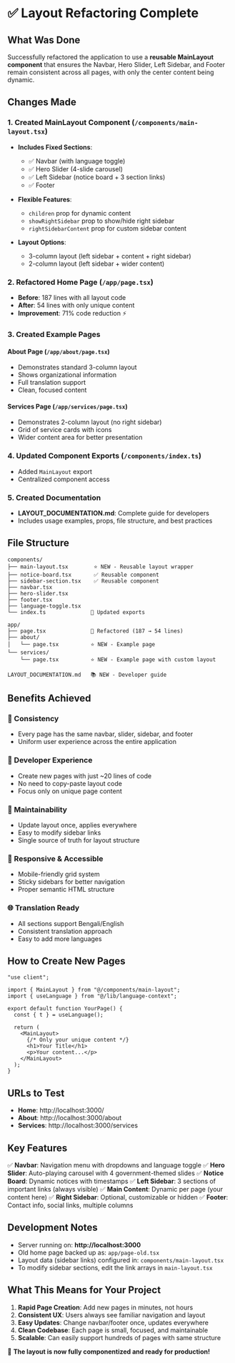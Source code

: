 # ✅ Layout Refactoring Complete

## What Was Done

Successfully refactored the application to use a **reusable MainLayout component** that ensures the Navbar, Hero Slider, Left Sidebar, and Footer remain consistent across all pages, with only the center content being dynamic.

## Changes Made

### 1. Created MainLayout Component (`/components/main-layout.tsx`)
- **Includes Fixed Sections**:
  - ✅ Navbar (with language toggle)
  - ✅ Hero Slider (4-slide carousel)
  - ✅ Left Sidebar (notice board + 3 section links)
  - ✅ Footer
  
- **Flexible Features**:
  - `children` prop for dynamic content
  - `showRightSidebar` prop to show/hide right sidebar
  - `rightSidebarContent` prop for custom sidebar content
  
- **Layout Options**:
  - 3-column layout (left sidebar + content + right sidebar)
  - 2-column layout (left sidebar + wider content)

### 2. Refactored Home Page (`/app/page.tsx`)
- **Before**: 187 lines with all layout code
- **After**: 54 lines with only unique content
- **Improvement**: 71% code reduction ⚡

### 3. Created Example Pages

#### About Page (`/app/about/page.tsx`)
- Demonstrates standard 3-column layout
- Shows organizational information
- Full translation support
- Clean, focused content

#### Services Page (`/app/services/page.tsx`)
- Demonstrates 2-column layout (no right sidebar)
- Grid of service cards with icons
- Wider content area for better presentation

### 4. Updated Component Exports (`/components/index.ts`)
- Added `MainLayout` export
- Centralized component access

### 5. Created Documentation
- **LAYOUT_DOCUMENTATION.md**: Complete guide for developers
- Includes usage examples, props, file structure, and best practices

## File Structure

```
components/
├── main-layout.tsx        ⭐ NEW - Reusable layout wrapper
├── notice-board.tsx       ✅ Reusable component
├── sidebar-section.tsx    ✅ Reusable component
├── navbar.tsx            
├── hero-slider.tsx       
├── footer.tsx            
├── language-toggle.tsx   
└── index.ts              📝 Updated exports

app/
├── page.tsx              📝 Refactored (187 → 54 lines)
├── about/
│   └── page.tsx          ⭐ NEW - Example page
└── services/
    └── page.tsx          ⭐ NEW - Example page with custom layout

LAYOUT_DOCUMENTATION.md   📚 NEW - Developer guide
```

## Benefits Achieved

### 🎯 Consistency
- Every page has the same navbar, slider, sidebar, and footer
- Uniform user experience across the entire application

### 🚀 Developer Experience
- Create new pages with just ~20 lines of code
- No need to copy-paste layout code
- Focus only on unique page content

### 🔧 Maintainability
- Update layout once, applies everywhere
- Easy to modify sidebar links
- Single source of truth for layout structure

### 📱 Responsive & Accessible
- Mobile-friendly grid system
- Sticky sidebars for better navigation
- Proper semantic HTML structure

### 🌐 Translation Ready
- All sections support Bengali/English
- Consistent translation approach
- Easy to add more languages

## How to Create New Pages

```tsx
"use client";

import { MainLayout } from "@/components/main-layout";
import { useLanguage } from "@/lib/language-context";

export default function YourPage() {
  const { t } = useLanguage();
  
  return (
    <MainLayout>
      {/* Only your unique content */}
      <h1>Your Title</h1>
      <p>Your content...</p>
    </MainLayout>
  );
}
```

## URLs to Test

- **Home**: http://localhost:3000/
- **About**: http://localhost:3000/about
- **Services**: http://localhost:3000/services

## Key Features

✅ **Navbar**: Navigation menu with dropdowns and language toggle
✅ **Hero Slider**: Auto-playing carousel with 4 government-themed slides
✅ **Notice Board**: Dynamic notices with timestamps
✅ **Left Sidebar**: 3 sections of important links (always visible)
✅ **Main Content**: Dynamic per page (your content here)
✅ **Right Sidebar**: Optional, customizable or hidden
✅ **Footer**: Contact info, social links, multiple columns

## Development Notes

- Server running on: **http://localhost:3000**
- Old home page backed up as: `app/page-old.tsx`
- Layout data (sidebar links) configured in: `components/main-layout.tsx`
- To modify sidebar sections, edit the link arrays in `main-layout.tsx`

## What This Means for Your Project

1. **Rapid Page Creation**: Add new pages in minutes, not hours
2. **Consistent UX**: Users always see familiar navigation and layout
3. **Easy Updates**: Change navbar/footer once, updates everywhere
4. **Clean Codebase**: Each page is small, focused, and maintainable
5. **Scalable**: Can easily support hundreds of pages with same structure

🎉 **The layout is now fully componentized and ready for production!**
